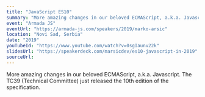 ```yaml
---
title: "JavaScript ES10"
summary: "More amazing changes in our beloved ECMAScript, a.k.a. Javascript. The TC39 (Technical Committee) just released the 10th edition of the specification."
event: "Armada JS"
eventUrl: "https://armada-js.com/speakers/2019/marko-arsic"
location: "Novi Sad, Serbia"
date: "2019"
youTubeId: "https://www.youtube.com/watch?v=0sgIaunv22k"
slidesUrl: "https://speakerdeck.com/marsicdev/es10-javascript-in-2019"
sourceUrl:
---
```


More amazing changes in our beloved ECMAScript, a.k.a. Javascript. The TC39 (Technical Committee) just released the 10th edition of the specification.
